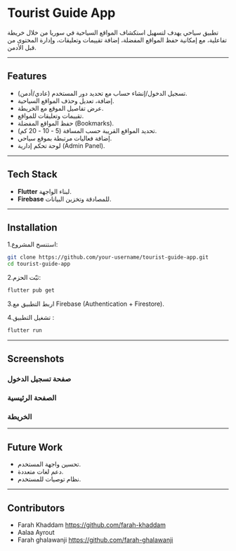 # Tourist Guide App 

تطبيق سياحي يهدف لتسهيل استكشاف المواقع السياحية في سوريا من خلال خريطة تفاعلية، مع إمكانية حفظ المواقع المفضلة، إضافة تقييمات وتعليقات، وإدارة المحتوى من قبل الأدمن.  

---

## Features
- تسجيل الدخول/إنشاء حساب مع تحديد دور المستخدم (عادي/أدمن).  
- إضافة، تعديل وحذف المواقع السياحية.  
- عرض تفاصيل الموقع مع الخريطة.  
- تقييمات وتعليقات للمواقع.  
- حفظ المواقع المفضلة (Bookmarks).  
- تحديد المواقع القريبة حسب المسافة (5 - 10 - 20 كم).  
- إضافة فعاليات مرتبطة بموقع سياحي.  
- لوحة تحكم إدارية (Admin Panel).  

---

## Tech Stack
- **Flutter** لبناء الواجهة.  
- **Firebase** للمصادقة وتخزين البيانات.  

---

##  Installation
1.استنسخ المشروع:
   ```bash
   git clone https://github.com/your-username/tourist-guide-app.git
   cd tourist-guide-app
   ```

2.ثبّت الحزم:
```bash
flutter pub get
```

3.اربط التطبيق مع Firebase (Authentication + Firestore).

4.تشغيل التطبيق :
   ```bash
flutter run
```
---
##  Screenshots
### صفحة تسجيل الدخول


### الصفحة الرئيسية


### الخريطة
---

##  Future Work
- تحسين واجهة المستخدم.  
- دعم لغات متعددة.  
- نظام توصيات للمستخدم.  

---

##  Contributors
- Farah Khaddam https://github.com/farah-khaddam
- Aalaa Ayrout
- Farah ghalawanji https://github.com/farah-ghalawanji
